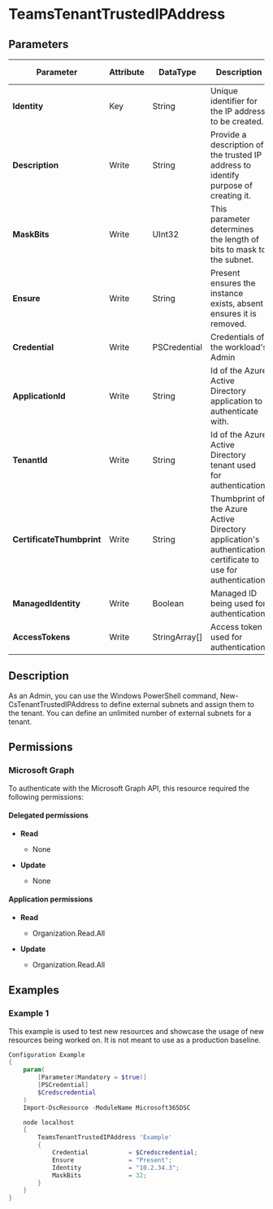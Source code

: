 ﻿# TeamsTenantTrustedIPAddress

## Parameters

| Parameter | Attribute | DataType | Description | Allowed Values |
| --- | --- | --- | --- | --- |
| **Identity** | Key | String | Unique identifier for the IP address to be created. | |
| **Description** | Write | String | Provide a description of the trusted IP address to identify purpose of creating it. | |
| **MaskBits** | Write | UInt32 | This parameter determines the length of bits to mask to the subnet. | |
| **Ensure** | Write | String | Present ensures the instance exists, absent ensures it is removed. | `Present`, `Absent` |
| **Credential** | Write | PSCredential | Credentials of the workload's Admin | |
| **ApplicationId** | Write | String | Id of the Azure Active Directory application to authenticate with. | |
| **TenantId** | Write | String | Id of the Azure Active Directory tenant used for authentication. | |
| **CertificateThumbprint** | Write | String | Thumbprint of the Azure Active Directory application's authentication certificate to use for authentication. | |
| **ManagedIdentity** | Write | Boolean | Managed ID being used for authentication. | |
| **AccessTokens** | Write | StringArray[] | Access token used for authentication. | |


## Description

As an Admin, you can use the Windows PowerShell command, New-CsTenantTrustedIPAddress to define external subnets and assign them to the tenant. You can define an unlimited number of external subnets for a tenant.

## Permissions

### Microsoft Graph

To authenticate with the Microsoft Graph API, this resource required the following permissions:

#### Delegated permissions

- **Read**

    - None

- **Update**

    - None

#### Application permissions

- **Read**

    - Organization.Read.All

- **Update**

    - Organization.Read.All

## Examples

### Example 1

This example is used to test new resources and showcase the usage of new resources being worked on.
It is not meant to use as a production baseline.

```powershell
Configuration Example
{
    param(
        [Parameter(Mandatory = $true)]
        [PSCredential]
        $Credscredential
    )
    Import-DscResource -ModuleName Microsoft365DSC

    node localhost
    {
        TeamsTenantTrustedIPAddress 'Example'
        {
            Credential           = $Credscredential;
            Ensure               = "Present";
            Identity             = "10.2.34.3";
            MaskBits             = 32;
        }
    }
}
```

